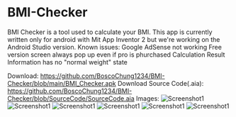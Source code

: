 # BMI-Checker
BMI Checker is a tool used to calculate your BMI. This app is currently written only for android with Mit App Inventor 2 but we're working on the Android Studio version. 
Known issues: 
Google AdSense not working 
Free version screen always pop up even if pro is phurchased
Calculation Result Information has no "normal weight" state

Download: https://github.com/BoscoChung1234/BMI-Checker/blob/main/BMI_Checker.apk
Download Source Code(.aia): https://github.com/BoscoChung1234/BMI-Checker/blob/SourceCode/SourceCode.aia
Images:
![Screenshot1](https://lh3.googleusercontent.com/Uq7fS97fEp0RZ3GcgwOtcnd6eEGSLAQIstBX7UVqNObtXLRMLTVJoLs4XWIvP12jL8JsA3rfWCfSG4b3dZdEfGkOwo13cryzUzvxIsmV8sLYDjA_yoGgIj2YYGuTz6IMP1vZO9foil1Zsl0ioD3gJLqOGkPCP1ZeLFBnZm7DGejZ9CKBYqk2zYdg1REWGZIM8J8zrLxRFHyfXni0GzbjdULV6MKkRgWARDrCh8G1KfHbBSBailgKL6XUkv6CYQo2BWcCd7v1ymx6O07yBbzP2jlWD3pwGlLFYQyMHG0R7IOVr4tjGavm8v3XQX2thPz3G3bAA45JREtB9FiL5AD3QNbCZUw_oNGnxpWWLI9ITLoLnynjzyz5vGz4-NJQKek4oRBaRftfGZN6kPAKlioy8oFsKq4Kv2lS3706MXMUeAJC0iT9nLS_iN6kIx6HRpjuR0qBJLNRV35lhp8o_O9ZE58muFmC9SFLzWzgUecDmN4Ydhtj41gFn2Gpcq9c17JF0fnWpPC5oSPLThj6LdpznCSzXrjovQKvXc7cuzD88y1Y0X7dGK8m1LfncSbSBnR9nTluqVdSdqcgxNEgYhMlYVoPtgtv36Spzr0DLDC4fFALx-hUGmA-dPrK0u5T2NMG9KelPbArEi-PyZTYxB6kvcRaPvKQGUPpBNYqJ2iwI0JoVvftKLEmcep-0mMv_jE=w354-h785-no?authuser=0)
![Screenshot1](https://lh3.googleusercontent.com/OB7yQhItp1L-XSYy7p_qZF8rjk-HSDwtiF8SmaHHwaMP9osFlUQau24CDB9aeBuYWrOdMVKHaPBkVI0OMmDu44Zakq0uBbteF8AEqXrAiGEg_f3GvdN6nW1swY2ShyIscnCGsmwRj1dl5RF9mlwjON3AEqDRBW9nJe34cwVKKqRHfLxa7n_JRkKr9QzJYQpRnW2L3Sl9jLl0yoNQDG3HYs66x-odV-Fz-p4ZMaEa9J1eQcrYGEoraCMz_ao-6RxEfZVcpuQvJsfXSVbG539ZDjcLkCamPyPYTyUujLbIiTNwwtPSVYXH7rzScs8Waw3VESeiE0Y2km_Igp7ofelSXC4RUN4L0Tu-haj2tpiN4Q6upVNBPzMkqg-5OU-q_TjY8EzNth7-4wDfFKcd5pKi0Kn1n7Og-hOJwRFcYZq8RREIfjW9vmk0XqmaYL6OP2uspCtWJ4xukDWkTkN9BE0eYIAJeFQx1ex5xc-qm1cvouMK7UyikcXXU9GbPnmBLaJZ17H2mNftSyV_GfOICvbJZNpWoIxAVyN0_Dv3h7622w2QErC2YW5jbzQYKenm0yqmwK8P2fyOW9LbtmpW6uqx-RxJGgCod_nxgFv3ah9l7BmCak_1Ymk5nKCoT0WmzNMyPw64JhqIcgf9t87B9mzjIlytbkc6bJ7zXLQJwKbeOkY83tROvZza3VUWsX9OAx4=w397-h881-no?authuser=0)
![Screenshot1](https://lh3.googleusercontent.com/czJGphklqeMhC5fMD1KjLJmHyZAXqp0isuj1dzSVtXRrRyQptm4_kOnXjrQcEaDHzOEil54Rn5KtF-DxlcewPy0H56_Iv6og2wym0bBHYd8Af10K9Uly7FIx1l-Q3YmHW0z59waUT8wDFQc3F-g3BXPpaniF_DEvYzlaSp576LmrOn-oehF7yV5VFpIJzYjvph4OzHiy3kMjgyP3nSfdPDsLa3T-VzR9lUxD-yZYbtdTOn33EpZJHMfC7bZZAH3geMiOX5fAXSG3G08JNZbNruaxm2xyDMefAtjw70PYKgIpcPKK6Jp3MaJF_UtZ0xfQeVcRRnP6LACETfeQRaRvh2M5Gf2_T5MNX5TTatWJmtKciTn3XTwJg-9qan7F9M_KctEJyZHAEm3aZ926AVLjxz4uhN9QD3V0zYakbqJ8au0u_ntYJF5KxCVh2okm3q27mqVAMEMauK5Kfg2RQIn7LhlWFa5Ko2IFQGSCXyqKNMJE1ycoZ0oc7DN78TbF7xl3Q9hFrHmUnqwN8yTvmj2ePeIzoC2O0hALRPfPWGPo2-sA2Q8SbRecfin-NduFUv7pmPf138j9sPIuONM7bNSzL-j_5DTr7sBV2EkOkW2FdrqkI0prsr_aLTfkwV5HbgDfbdIakqQtZDSnve4StTZL4ynhB6LGJdqxrb4IJZkdGRG_wdOkJRc25olbaHEXYes=w397-h881-no?authuser=0)
![Screenshot1](https://lh3.googleusercontent.com/qwksS_pdoK_jQP5AcIDE10j-ENTDQqX-yVLgvnFNhXAwEaw57TRCWiNT5s0oZsdq_6ch9M8bvvqylj3Ui9MFmS4q11bb5s46mtontoVDFh360Y8arCEKYQVCfsYAGRWGQxZrzgbWakzh7__FVEGfsv_GTLjsI4jQgAhBMYmAV1He8FpdxGZ1dNJny5Bay0yL5K-w_u5GTxSgMybYkHX0TVm38-L5SMxG76wAIn3Sv5CJzIBUJ2TXIDNuFfHsq-wG_7MZ4pNvVUxcxT-8gdrvrtk7GTq3nBBOoYxWiFzIAlpFSUQR24R5uknTRMYZuB00xAuomhWrIaTGcWUdLjIHrsRgvISvEDIGtdilBtUYiuDo6BadIncpOMxdh8UnyS7HbkSqmrVrEEr5fPcn0ZeBLdYMPVv1ZLrfBcxqtyBhFU7-ppJ0TY7ySyteFZLXc5XTfuT8n301evHrzSKeRLQCFDN738UJfGC9vk1Cz2sGrNYNEf-f-LpUmyXl2T0Ymw5Gzh1eJ0xc-FeRnCIF6bMAw9X_9rMxP6JOU-bNQuexv_FpSdLDe7HO7INaYqHuV43J0g3OXXq9V0B0O2mMTNm9_y9m5ni1S25UQTOHsMfWx0mVfk1W8oh5UcLyG8GmEJ1FdAygFCfgi8g520qqQaQrlWHoNVU2D3rHFrxdwGWZBDea9_nZPZ-urleN8ffZa8k=w397-h881-no?authuser=0)
![Screenshot1](https://lh3.googleusercontent.com/mz7_WWG2o6-rUwaHuazm33ix-3NgmpS7PJoYClm0o5Xvw1l3675VDVY2UwE4ME3fFhiZZyglNi1uAuco6vo6GlKB-CVWJ6gP3_mH4Dffp-QBWC9aGnnWpsINsCLfa7_4j6SdFwptcyyHyq6vsXehc7I2JyAH6VdOGbM7PQ7dxK90gnMPWv53wDiYtvO31gJ9q3VLuhe9ZE2DQjJGji27eB53w6Jy9no6fQCBVetBfxUPE68-HaFwlvl6uVKxLTtdZf7k3bjyWx1hUwWwPlHgE16ZrO6SvQLIG5KgFBXjYoD2sJ9bD9XOyxDHv2WkDZXz4yB66zlF9v-atQvXqlV1JHk5eZUf6bVRvs4lU5hR_aFXA6ameZ5lJr2_1_0UphU4LNKIoWomNqourc2wn8UOMI868Me_vvTgXtsdW0Sd2o53hpTr0GC9WuRfjMYcYnWFkzf4VOyXKavLMhvcnT9QhfIYe4H9TXsl0x0neCW_tbLSyQ54sDbS4lOu6aSccWA068sK8k_C19dE4c8pZROaI9T0tiGub8YpAoQ3mtgTN4BbLtyvBv88jiE9_1C4IbjDmd4jddMhlMG4opjywhdyGCGUmo7OTDyCX-ni3XChN7kkgLLS1HSaGWqexQsUkv4hm17Hqt6ywabS4Bgfm55kX34aaL7yHh47WDkCFk1-OXvXLA0bsXyADK4DoL4dyt8=w397-h881-no?authuser=0)
![Screenshot1](https://lh3.googleusercontent.com/U-al6cC7tTmTrUwQi4MXKDu1xv_ARncMgCizaFI_daJa1UBYTXOlpiDKOIFszxsi3ujZTlVltEYP6pD6K78PR6Ll9Gw3lrGUnzXUNtaxQeW2Gz8ZUO0HBNQqeJ6yPRrD37CgB2GV061Gc13JNFpRvW_C2BH7kAKAIAX92zYuFLJmDxZzC1fGg6hhVgg9aXUMlVdL3jJUR2cbyjMbYouk5EEnpcJOGtDcc3BAsfn7jnTfXFWCbuu320KFBZIP4bL_d1A3_qDFsZKLW7c1ChUeKw76VdhiqBdjrV5mVJWbcB8vSy2samvjaku8mZKupi8U2zMz_7MzSoT-0tUDBn_T2BJL8xqMrcTVFtWKOPsU0kSLW0AKli9MgZo2hyLsXVn7kaNMaTLoU39ARZmG_BiI6gr3_Am-H0gvrBA_wHp7X7YNHmQGrbQkJOmgnug79gULN3zdnZcRNpgNvZ5AKn4cCrUFUFNLK_WA3_KlStoMl-uJTgGEtDtktNqqXY2ImhObO8MAYIBCuaCK0Wdpb25_9JxWF8a-a1MwMyiKtIrldNDreT5scq7y7bjOvxHPNL_hiL3nwDdVogJBLulZgwdWPoNywAhgQ0HGVL8YBOETwS83gH0oR7X8nqV9bLK83Xmm6kM34_bDY8b7fLShvpYmp-2DAo1guf6TU5RNFWiKU4BB8GpsEDm3GK-djCBQIdY=w397-h881-no?authuser=0)
